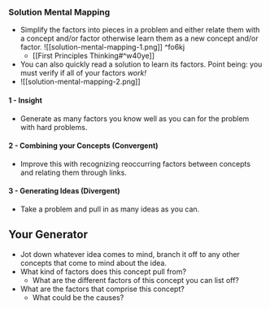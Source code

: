 ### Solution Mental Mapping
- Simplify the factors into pieces in a problem and either relate them with a concept and/or factor otherwise learn them as a new concept and/or factor.
	![[solution-mental-mapping-1.png]] ^fo6kj
	- [[First Principles Thinking#^w40ye]]
- You can also quickly read a solution to learn its factors. Point being: you must verify if all of your factors *work!*
- ![[solution-mental-mapping-2.png]]
#### 1 - Insight
- Generate as many factors you know well as you can for the problem with hard problems.
#### 2 - Combining your Concepts (Convergent)
- Improve this with recognizing reoccurring factors between concepts and relating them through links.
#### 3 - Generating Ideas (Divergent)
- Take a problem and pull in as many ideas as you can.

## Your Generator
- Jot down whatever idea comes to mind, branch it off to any other concepts that come to mind about the idea.
- What kind of factors does this concept pull from?
	- What are the different factors of this concept you can list off?
- What are the factors that comprise this concept?
	- What could be the causes?